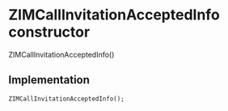 


# ZIMCallInvitationAcceptedInfo constructor







ZIMCallInvitationAcceptedInfo()





## Implementation

```dart
ZIMCallInvitationAcceptedInfo();
```








